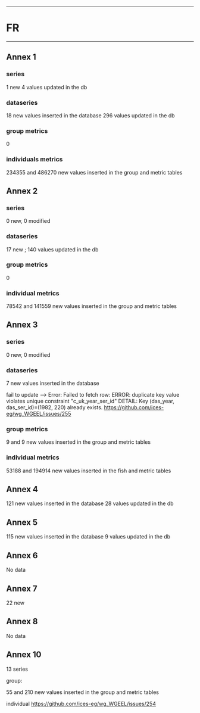 -----------------------------------------------------------
# FR
-----------------------------------------------------------
## Annex 1

### series

1 new
4 values updated in the db

### dataseries

18 new values inserted in the database
296 values updated in the db

### group metrics

0

### individuals metrics

 234355 and 486270 new values inserted in the group and metric tables

## Annex 2

### series

0 new, 0 modified

### dataseries

17 new ; 140 values updated in the db

### group metrics

0

### individual metrics

 78542 and 141559 new values inserted in the group and metric tables

## Annex 3

### series

0 new, 0 modified

### dataseries

 7 new values inserted in the database
 
 fail to update --> Error: Failed to fetch row: ERROR:  duplicate key value violates unique constraint "c_uk_year_ser_id"
DETAIL:  Key (das_year, das_ser_id)=(1982, 220) already exists.
https://github.com/ices-eg/wg_WGEEL/issues/255
 
 ### group metrics
 
 9 and 9 new values inserted in the group and metric tables
 
 ### individual metrics
 
 53188 and 194914 new values inserted in the fish and metric tables

## Annex 4

 121 new values inserted in the database
28 values updated in the db

## Annex 5

 115 new values inserted in the database
9 values updated in the db

## Annex 6

No data

## Annex 7

22 new

## Annex 8

No data

## Annex 10
 
13 series
 
group: 

 55 and 210 new values inserted in the group and metric tables

individual
https://github.com/ices-eg/wg_WGEEL/issues/254